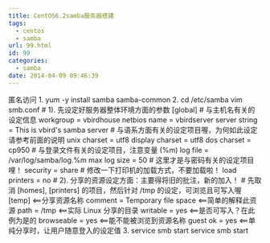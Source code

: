 ```yaml
---
title: CentOS6.2samba服务器搭建
tags:
  - centos
  - samba
url: 99.html
id: 99
categories:
  - samba
date: 2014-04-09 09:46:39
---
```


匿名访问 1\. yum -y install samba samba-common 2. cd /etc/samba vim smb.conf # 1). 先设定好服务器整体环境方面的参数 \[global\] # 与主机名有关的设定信息 workgroup = vbirdhouse netbios name = vbirdserver server string = This is vbird's samba server # 与语系方面有关的设定项目喔，为何如此设定请参考前面的说明 unix charset = utf8 display charset = utf8 dos charset = cp950 # 与登录文件有关的设定项目，注意变量 (%m) log file = /var/log/samba/log.%m max log size = 50 # 这里才是与密码有关的设定项目哩！ security = share # 修改一下打印机的加载方式，不要加载啦！ load printers = no # 2). 分享的资源设定方面：主要得将旧的批注，新的加入！ # 先取消 \[homes\], \[printers\] 的项目，然后针对 /tmp 的设定，可浏览且可写入喔 \[temp\] <==分享资源名称 comment = Temporary file space <==简单的解释此资源 path = /tmp <==实际 Linux 分享的目录 writable = yes <==是否可写入？在此例为是的 browseable = yes <==能不能被浏览到资源名称 guest ok = yes <==单纯分享时，让用户随意登入的设定值 3. service smb start service smb start